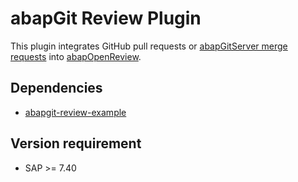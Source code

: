 # abapGit Review Plugin
This plugin integrates GitHub pull requests or [abapGitServer merge requests](https://github.com/larshp/abapGitServer) into [abapOpenReview](https://github.com/larshp/abapOpenReview).

## Dependencies
- [abapgit-review-example](https://github.com/larshp/abapgit-review-example)

## Version requirement
- SAP >= 7.40
